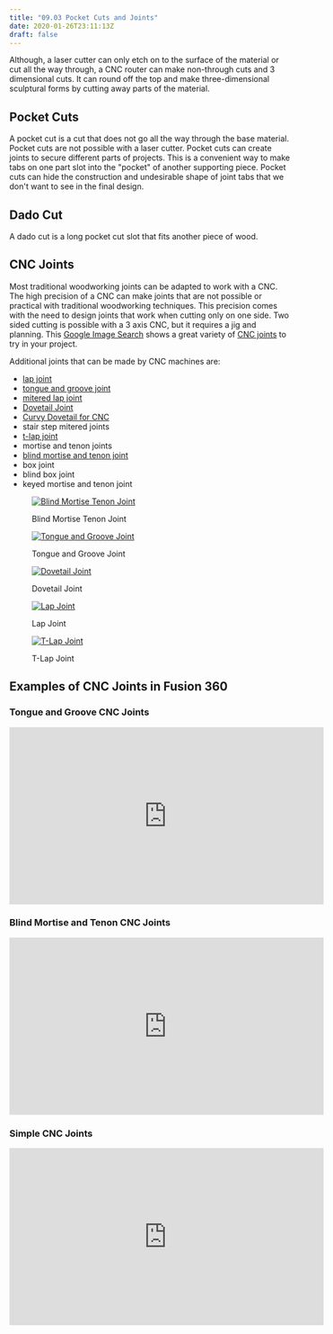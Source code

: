 ```yaml
---
title: "09.03 Pocket Cuts and Joints"
date: 2020-01-26T23:11:13Z
draft: false
---
```


Although, a laser cutter can only etch on to the surface of the material or cut all the way through, a CNC router can make non-through cuts and 3 dimensional cuts. It can round off the top and make three-dimensional sculptural forms by cutting away parts of the material.

## Pocket Cuts

A pocket cut is a cut that does not go all the way through the base material. Pocket cuts are not possible with a laser cutter. Pocket cuts can create joints to secure different parts of projects. This is a convenient way to make tabs on one part slot into the "pocket" of another supporting piece. Pocket cuts can hide the construction and undesirable shape of joint tabs that we don't want to see in the final design.

## Dado Cut

A dado cut is a long pocket cut slot that fits another piece of wood.

## CNC Joints

Most traditional woodworking joints can be adapted to work with a CNC. The high precision of a CNC can make joints that are not possible or practical with traditional woodworking techniques. This precision comes with the need to design joints that work when cutting only on one side. Two sided cutting is possible with a 3 axis CNC, but it requires a jig and planning. This [Google Image Search](https://google.com/search?q=cnc+joints&tbm=isch) shows a great variety of [CNC joints](https://google.com/search?q=cnc+joints&tbm=isch) to try in your project.

Additional joints that can be made by CNC machines are:

- [lap joint](https://youtu.be/O5IR9pr9vdo?t=89)
- [tongue and groove joint](https://youtu.be/BA_oj65hh74)
- [mitered lap joint](https://youtu.be/O5IR9pr9vdo?t=218)
- [Dovetail Joint](https://youtu.be/O5IR9pr9vdo?t=470)
- [Curvy Dovetail for CNC](https://youtu.be/O5IR9pr9vdo?t=690)
- stair step mitered joints
- [t-lap joint](https://youtu.be/O5IR9pr9vdo?t=340)
- mortise and tenon joints
- [blind mortise and tenon joint](https://youtu.be/Pr7YYYhvJxY)
- box joint
- blind box joint
- keyed mortise and tenon joint

<div class="gallery-grid">

<figure>

[![Blind Mortise Tenon Joint](../2023-cnc-blind-mortise-tenon-joint.jpg)](../2023-cnc-blind-mortise-tenon-joint.png)

<figcaption>

Blind Mortise Tenon Joint

</figcaption>
</figure>

<figure>

[![Tongue and Groove Joint](../2023-cnc-tongue-and-groove-joint.jpg)](../2023-cnc-tongue-and-groove-joint.png)

<figcaption>

Tongue and Groove Joint

</figcaption>
</figure>

<figure>

[![Dovetail Joint](../2022-cnc-dovetail-joint.jpg)](../2022-cnc-dovetail-joint.jpg)

<figcaption>

Dovetail Joint

</figcaption>
</figure>

<figure>

[![Lap Joint](../2022-cnc-lap-joint.jpg)](../2022-cnc-lap-joint.jpg)

<figcaption>

Lap Joint

</figcaption>
</figure>

<figure>

[![T-Lap Joint](../2022-cnc-t-lap-joint.jpg)](../2022-cnc-t-lap-joint.jpg)

<figcaption>

T-Lap Joint

</figcaption>
</figure>

</div>

## Examples of CNC Joints in Fusion 360

<div class="video-grid">

<div class="video-card">

### Tongue and Groove CNC Joints

<div class="iframe-16-9-container"><iframe class="youTubeIframe"  src="https://www.youtube.com/embed/BA_oj65hh74?rel=0" width="560" height="315" frameborder="0" allowfullscreen="allowfullscreen"></iframe>
</div>
</div>

<div class="video-card">

### Blind Mortise and Tenon CNC Joints

<div class="iframe-16-9-container"><iframe class="youTubeIframe"  src="https://www.youtube.com/embed/Pr7YYYhvJxY?rel=0" width="560" height="315" frameborder="0" allowfullscreen="allowfullscreen"></iframe>
</div>
</div>
<div class="video-card">

### Simple CNC Joints

<div class="iframe-16-9-container"><iframe class="youTubeIframe"  src="https://www.youtube.com/embed/O5IR9pr9vdo?rel=0" width="560" height="315" frameborder="0" allowfullscreen="allowfullscreen"></iframe>
</div>
</div>

</div>
